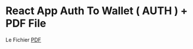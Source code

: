 # React App Auth To Wallet ( AUTH ) + PDF File

Le Fichier [PDF ](https://github.com/aminerochdi1/4BLO/blob/master/PDF%20FILE/4BLO.pdf)


